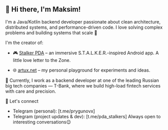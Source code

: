 ## 👋 Hi there, I'm Maksim!

I'm a Java/Kotlin backend developer passionate about clean architecture, distributed systems, and performance-driven code. I love solving complex problems and building systems that scale 🚀

I'm the creator of:

- 🎮 [Stalker PDA](https://play.google.com/store/apps/details?id=net.artux.pda&hl=ru&pli=1) – an immersive S.T.A.L.K.E.R.-inspired Android app. A little love letter to the Zone.

- 🌐 [artux.net](artux.net) – my personal playground for experiments and ideas.

💼 Currently, I work as a backend developer at one of the leading Russian big tech companies — T-Bank, where we build high-load fintech services with care and precision.

💬 Let's connect
- Telegram (personal): [t.me/prygunovx]
- Telegram (project updates & dev): [t.me/pda_stalkers]
Always open to interesting conversations😉
